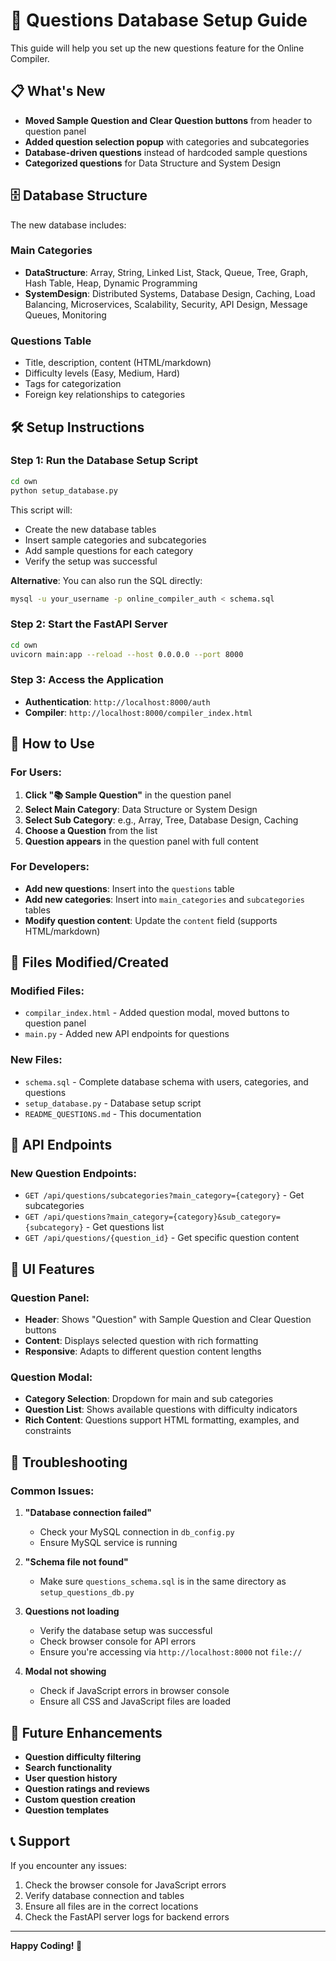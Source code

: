 # 🚀 Questions Database Setup Guide

This guide will help you set up the new questions feature for the Online Compiler.

## 📋 What's New

- **Moved Sample Question and Clear Question buttons** from header to question panel
- **Added question selection popup** with categories and subcategories
- **Database-driven questions** instead of hardcoded sample questions
- **Categorized questions** for Data Structure and System Design

## 🗄️ Database Structure

The new database includes:

### Main Categories
- **DataStructure**: Array, String, Linked List, Stack, Queue, Tree, Graph, Hash Table, Heap, Dynamic Programming
- **SystemDesign**: Distributed Systems, Database Design, Caching, Load Balancing, Microservices, Scalability, Security, API Design, Message Queues, Monitoring

### Questions Table
- Title, description, content (HTML/markdown)
- Difficulty levels (Easy, Medium, Hard)
- Tags for categorization
- Foreign key relationships to categories

## 🛠️ Setup Instructions

### Step 1: Run the Database Setup Script

```bash
cd own
python setup_database.py
```

This script will:
- Create the new database tables
- Insert sample categories and subcategories
- Add sample questions for each category
- Verify the setup was successful

**Alternative**: You can also run the SQL directly:
```bash
mysql -u your_username -p online_compiler_auth < schema.sql
```

### Step 2: Start the FastAPI Server

```bash
cd own
uvicorn main:app --reload --host 0.0.0.0 --port 8000
```

### Step 3: Access the Application

- **Authentication**: `http://localhost:8000/auth`
- **Compiler**: `http://localhost:8000/compiler_index.html`

## 🎯 How to Use

### For Users:
1. **Click "📚 Sample Question"** in the question panel
2. **Select Main Category**: Data Structure or System Design
3. **Select Sub Category**: e.g., Array, Tree, Database Design, Caching
4. **Choose a Question** from the list
5. **Question appears** in the question panel with full content

### For Developers:
- **Add new questions**: Insert into the `questions` table
- **Add new categories**: Insert into `main_categories` and `subcategories` tables
- **Modify question content**: Update the `content` field (supports HTML/markdown)

## 📁 Files Modified/Created

### Modified Files:
- `compilar_index.html` - Added question modal, moved buttons to question panel
- `main.py` - Added new API endpoints for questions

### New Files:
- `schema.sql` - Complete database schema with users, categories, and questions
- `setup_database.py` - Database setup script
- `README_QUESTIONS.md` - This documentation

## 🔌 API Endpoints

### New Question Endpoints:
- `GET /api/questions/subcategories?main_category={category}` - Get subcategories
- `GET /api/questions?main_category={category}&sub_category={subcategory}` - Get questions list
- `GET /api/questions/{question_id}` - Get specific question content

## 🎨 UI Features

### Question Panel:
- **Header**: Shows "Question" with Sample Question and Clear Question buttons
- **Content**: Displays selected question with rich formatting
- **Responsive**: Adapts to different question content lengths

### Question Modal:
- **Category Selection**: Dropdown for main and sub categories
- **Question List**: Shows available questions with difficulty indicators
- **Rich Content**: Questions support HTML formatting, examples, and constraints

## 🐛 Troubleshooting

### Common Issues:

1. **"Database connection failed"**
   - Check your MySQL connection in `db_config.py`
   - Ensure MySQL service is running

2. **"Schema file not found"**
   - Make sure `questions_schema.sql` is in the same directory as `setup_questions_db.py`

3. **Questions not loading**
   - Verify the database setup was successful
   - Check browser console for API errors
   - Ensure you're accessing via `http://localhost:8000` not `file://`

4. **Modal not showing**
   - Check if JavaScript errors in browser console
   - Ensure all CSS and JavaScript files are loaded

## 🔮 Future Enhancements

- **Question difficulty filtering**
- **Search functionality**
- **User question history**
- **Question ratings and reviews**
- **Custom question creation**
- **Question templates**

## 📞 Support

If you encounter any issues:
1. Check the browser console for JavaScript errors
2. Verify database connection and tables
3. Ensure all files are in the correct locations
4. Check the FastAPI server logs for backend errors

---

**Happy Coding! 🎉**
